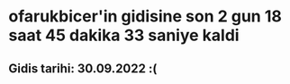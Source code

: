 # ofarukbicer'in gidisine son 2 gun 18 saat 45 dakika 33 saniye kaldi

## Gidis tarihi: 30.09.2022 :(